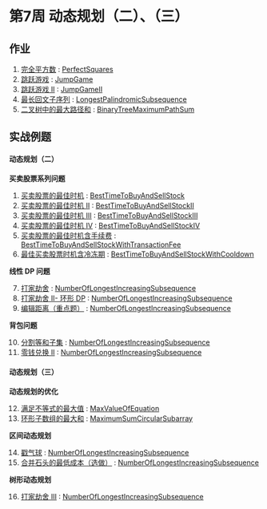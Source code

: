 # 第7周 动态规划（二）、（三）

## 作业

1. [完全平方数](https://leetcode.com/problems/perfect-squares/) : [PerfectSquares](./src/main/java/com/inbetter/homework/algorithm/PerfectSquares.java)
2. [跳跃游戏](https://leetcode.com/problems/jump-game/) : [JumpGame](./src/main/java/com/inbetter/homework/algorithm/JumpGame.java)
3. [跳跃游戏 II](https://leetcode.com/problems/jump-game-ii/) : [JumpGameII](./src/main/java/com/inbetter/homework/algorithm/JumpGameII.java)
4. [最长回文子序列](https://leetcode.com/problems/longest-palindromic-subsequence/) : [LongestPalindromicSubsequence](./src/main/java/com/inbetter/homework/algorithm/LongestPalindromicSubsequence.java)
5. [二叉树中的最大路径和](https://leetcode.com/problems/binary-tree-maximum-path-sum/) : [BinaryTreeMaximumPathSum](./src/main/java/com/inbetter/homework/algorithm/BinaryTreeMaximumPathSum.java)

## 实战例题

#### 动态规划（二）

**买卖股票系列问题**

1. [买卖股票的最佳时机](https://leetcode.com/problems/best-time-to-buy-and-sell-stock/) : [BestTimeToBuyAndSellStock](./src/main/java/com/inbetter/homework/algorithm/BestTimeToBuyAndSellStock.java)
2. [买卖股票的最佳时机 II](https://leetcode.com/problems/best-time-to-buy-and-sell-stock-ii/) : [BestTimeToBuyAndSellStockII](./src/main/java/com/inbetter/homework/algorithm/BestTimeToBuyAndSellStockII.java)
3. [买卖股票的最佳时机 III](https://leetcode.com/problems/best-time-to-buy-and-sell-stock-iii/) : [BestTimeToBuyAndSellStockIII](./src/main/java/com/inbetter/homework/algorithm/BestTimeToBuyAndSellStockIII.java)
4. [买卖股票的最佳时机 IV](https://leetcode.com/problems/best-time-to-buy-and-sell-stock-iv/) : [BestTimeToBuyAndSellStockIV](./src/main/java/com/inbetter/homework/algorithm/BestTimeToBuyAndSellStockIV.java)
5. [买卖股票的最佳时机含手续费](https://leetcode.com/problems/best-time-to-buy-and-sell-stock-with-transaction-fee/) : [BestTimeToBuyAndSellStockWithTransactionFee](./src/main/java/com/inbetter/homework/algorithm/BestTimeToBuyAndSellStockWithTransactionFee.java)
6. [最佳买卖股票时机含冷冻期](https://leetcode.com/problems/best-time-to-buy-and-sell-stock-with-cooldown/) : [BestTimeToBuyAndSellStockWithCooldown](./src/main/java/com/inbetter/homework/algorithm/BestTimeToBuyAndSellStockWithCooldown.java)

**线性 DP 问题**

7. [打家劫舍](https://leetcode.com/problems/house-robber/) : [NumberOfLongestIncreasingSubsequence](./src/main/java/com/inbetter/homework/algorithm/NumberOfLongestIncreasingSubsequence.java)
8. [打家劫舍 II- 环形 DP](https://leetcode.com/problems/house-robber-ii/) : [NumberOfLongestIncreasingSubsequence](./src/main/java/com/inbetter/homework/algorithm/NumberOfLongestIncreasingSubsequence.java)
9. [编辑距离（重点题）](https://leetcode.com/problems/edit-distance/) : [NumberOfLongestIncreasingSubsequence](./src/main/java/com/inbetter/homework/algorithm/NumberOfLongestIncreasingSubsequence.java)

**背包问题**

10. [分割等和子集](https://leetcode.com/problems/partition-equal-subset-sum/) : [NumberOfLongestIncreasingSubsequence](./src/main/java/com/inbetter/homework/algorithm/NumberOfLongestIncreasingSubsequence.java)
11. [零钱兑换 II](https://leetcode.com/problems/coin-change-2/) : [NumberOfLongestIncreasingSubsequence](./src/main/java/com/inbetter/homework/algorithm/NumberOfLongestIncreasingSubsequence.java)

#### 动态规划（三）

**动态规划的优化**

12. [满足不等式的最大值](https://leetcode.com/problems/max-value-of-equation/) : [MaxValueOfEquation](./src/main/java/com/inbetter/homework/algorithm/MaxValueOfEquation.java)
13. [环形子数组的最大和](https://leetcode.com/problems/maximum-sum-circular-subarray/) : [MaximumSumCircularSubarray](./src/main/java/com/inbetter/homework/algorithm/MaximumSumCircularSubarray.java)

**区间动态规划**

14. [戳气球](https://leetcode.com/problems/burst-balloons/) : [NumberOfLongestIncreasingSubsequence](./src/main/java/com/inbetter/homework/algorithm/NumberOfLongestIncreasingSubsequence.java)
15. [合并石头的最低成本（选做）](https://leetcode.com/problems/minimum-cost-to-merge-stones/) : [NumberOfLongestIncreasingSubsequence](./src/main/java/com/inbetter/homework/algorithm/NumberOfLongestIncreasingSubsequence.java)

**树形动态规划**

16. [打家劫舍 III](https://leetcode.com/problems/house-robber-iii/) : [NumberOfLongestIncreasingSubsequence](./src/main/java/com/inbetter/homework/algorithm/NumberOfLongestIncreasingSubsequence.java)

